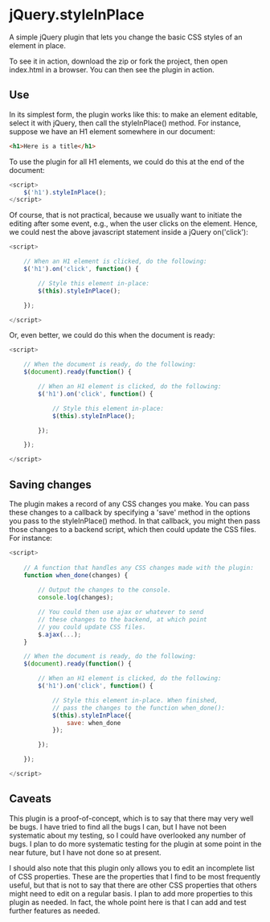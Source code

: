 jQuery.styleInPlace
=========

A simple jQuery plugin that lets you change the basic CSS styles of an element in place. 

To see it in action, download the zip or fork the project, then open index.html in a browser. You can then see the plugin in action. 

Use
----------

In its simplest form, the plugin works like this: to make an element editable, select it with jQuery, then call the styleInPlace() method. For instance, suppose we have an H1 element somewhere in our document: 

```html
<h1>Here is a title</h1>
```

To use the plugin for all H1 elements, we could do this at the end of the document: 

```javascript
<script>
	$('h1').styleInPlace();
</script>
```

Of course, that is not practical, because we usually want to initiate the editing after some event, e.g., when the user clicks on the element. Hence, we could nest the above javascript statement inside a jQuery on('click'):

```javascript
<script>

	// When an H1 element is clicked, do the following:
	$('h1').on('click', function() {

		// Style this element in-place:
		$(this).styleInPlace();

	});

</script>
```

Or, even better, we could do this when the document is ready: 

```javascript
<script>

	// When the document is ready, do the following: 
	$(document).ready(function() {

		// When an H1 element is clicked, do the following:
		$('h1').on('click', function() {

			// Style this element in-place:
			$(this).styleInPlace();

		});

	});

</script>
```

Saving changes
------------------

The plugin makes a record of any CSS changes you make. You can pass these changes to a callback by specifying a 'save' method in the options you pass to the styleInPlace() method. In that callback, you might then pass those changes to a backend script, which then could update the CSS files. For instance: 

```javascript
<script>
	
	// A function that handles any CSS changes made with the plugin:
	function when_done(changes) {
		
		// Output the changes to the console.
		console.log(changes);

		// You could then use ajax or whatever to send 
		// these changes to the backend, at which point
		// you could update CSS files.
		$.ajax(...);
	}

	// When the document is ready, do the following: 
	$(document).ready(function() {

		// When an H1 element is clicked, do the following:
		$('h1').on('click', function() {

			// Style this element in-place. When finished,
			// pass the changes to the function when_done():
			$(this).styleInPlace({
				save: when_done
			});

		});

	});

</script>
```

Caveats
--------------

This plugin is a proof-of-concept, which is to say that there may very well be bugs. I have tried to find all the bugs I can, but I have not been systematic about my testing, so I could have overlooked any number of bugs. I plan to do more systematic testing for the plugin at some point in the near future, but I have not done so at present. 

I should also note that this plugin only allows you to edit an incomplete list of CSS properties. These are the properties that I find to be most frequently useful, but that is not to say that there are other CSS properties that others might need to edit on a regular basis. I plan to add more properties to this plugin as needed. In fact, the whole point here is that I can add and test further features as needed. 